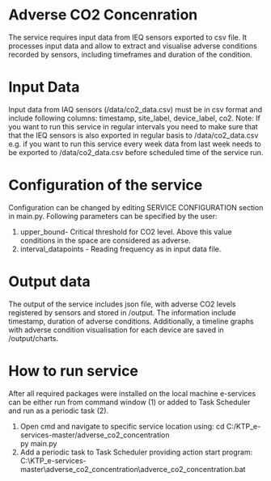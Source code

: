 # Adverse CO2 Concenration

The service requires input data from IEQ sensors exported to csv file. It processes input data and allow to extract and visualise adverse conditions recorded by sensors, including timeframes and duration of the condition.

# Input Data 

Input data from IAQ sensors (/data/co2_data.csv) must be in csv format and include following columns: timestamp, site_label, device_label, co2. 
Note: If you want to run this service in regular intervals you need to make sure that that the IEQ sensors is also exported in regular basis to /data/co2_data.csv e.g. if you want to run this service every week data from last week needs to be exported to /data/co2_data.csv before scheduled time of the service run.


# Configuration of the service 

Configuration can be changed by editing SERVICE CONFIGURATION section in main.py. Following parameters can be specified by the user:
1.	upper_bound- Critical threshold for CO2 level. Above this value conditions in the space are considered as adverse. 
2.	interval_datapoints - Reading frequency as in input data file.


# Output data

The output of the service includes json file, with adverse CO2 levels registered by sensors and stored in /output. The information include timestamp, duration of adverse conditions. Additionally, a timeline graphs with adverse condition visualisation for each device are saved in /output/charts.

# How to run service

After all required packages were installed on the local machine e-services can be either run from command window (1) or added to Task Scheduler and run as a periodic task (2).
1.	Open cmd and navigate to specific service location using: 
cd C:/KTP_e-services-master/adverse_co2_concentration <br />
py main.py
2.	Add a periodic task to Task Scheduler providing action start program: 
C:\KTP_e-services-master\adverse_co2_concentration\adverce_co2_concentration.bat

